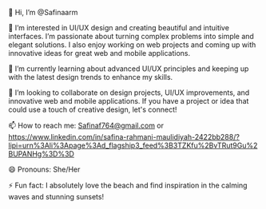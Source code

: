 👋 Hi, I’m @Safinaarm

👀 I’m interested in UI/UX design and creating beautiful and intuitive interfaces. I’m passionate about turning complex problems into simple and elegant solutions. I also enjoy working on web projects and coming up with innovative ideas for great web and mobile applications.

🌱 I’m currently learning about advanced UI/UX principles and keeping up with the latest design trends to enhance my skills.

💞️ I’m looking to collaborate on design projects, UI/UX improvements, and innovative web and mobile applications. If you have a project or idea that could use a touch of creative design, let's connect!

📫 How to reach me: Safinaf764@gmail.com or https://www.linkedin.com/in/safina-rahmani-maulidiyah-2422bb288/?lipi=urn%3Ali%3Apage%3Ad_flagship3_feed%3B3TZKfu%2BvTRut9Gu%2BUPANHg%3D%3D

😄 Pronouns: She/Her

⚡ Fun fact: I absolutely love the beach and find inspiration in the calming waves and stunning sunsets!
